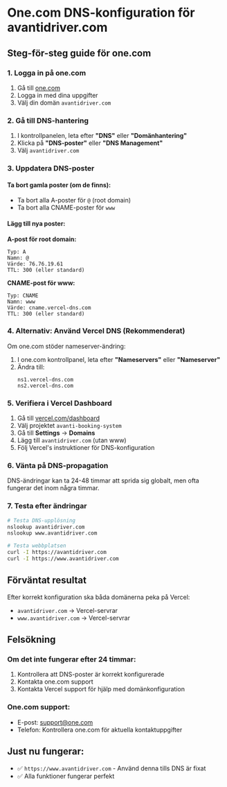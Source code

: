 # One.com DNS-konfiguration för avantidriver.com

## Steg-för-steg guide för one.com

### 1. Logga in på one.com
1. Gå till [one.com](https://one.com)
2. Logga in med dina uppgifter
3. Välj din domän `avantidriver.com`

### 2. Gå till DNS-hantering
1. I kontrollpanelen, leta efter **"DNS"** eller **"Domänhantering"**
2. Klicka på **"DNS-poster"** eller **"DNS Management"**
3. Välj `avantidriver.com`

### 3. Uppdatera DNS-poster

#### Ta bort gamla poster (om de finns):
- Ta bort alla A-poster för `@` (root domain)
- Ta bort alla CNAME-poster för `www`

#### Lägg till nya poster:

**A-post för root domain:**
```
Typ: A
Namn: @
Värde: 76.76.19.61
TTL: 300 (eller standard)
```

**CNAME-post för www:**
```
Typ: CNAME
Namn: www
Värde: cname.vercel-dns.com
TTL: 300 (eller standard)
```

### 4. Alternativ: Använd Vercel DNS (Rekommenderat)

Om one.com stöder nameserver-ändring:

1. I one.com kontrollpanel, leta efter **"Nameservers"** eller **"Nameserver"**
2. Ändra till:
   ```
   ns1.vercel-dns.com
   ns2.vercel-dns.com
   ```

### 5. Verifiera i Vercel Dashboard

1. Gå till [vercel.com/dashboard](https://vercel.com/dashboard)
2. Välj projektet `avanti-booking-system`
3. Gå till **Settings** → **Domains**
4. Lägg till `avantidriver.com` (utan www)
5. Följ Vercel's instruktioner för DNS-konfiguration

### 6. Vänta på DNS-propagation

DNS-ändringar kan ta 24-48 timmar att sprida sig globalt, men ofta fungerar det inom några timmar.

### 7. Testa efter ändringar

```bash
# Testa DNS-upplösning
nslookup avantidriver.com
nslookup www.avantidriver.com

# Testa webbplatsen
curl -I https://avantidriver.com
curl -I https://www.avantidriver.com
```

## Förväntat resultat

Efter korrekt konfiguration ska båda domänerna peka på Vercel:
- `avantidriver.com` → Vercel-servrar
- `www.avantidriver.com` → Vercel-servrar

## Felsökning

### Om det inte fungerar efter 24 timmar:
1. Kontrollera att DNS-poster är korrekt konfigurerade
2. Kontakta one.com support
3. Kontakta Vercel support för hjälp med domänkonfiguration

### One.com support:
- E-post: support@one.com
- Telefon: Kontrollera one.com för aktuella kontaktuppgifter

## Just nu fungerar:
- ✅ `https://www.avantidriver.com` - Använd denna tills DNS är fixat
- ✅ Alla funktioner fungerar perfekt
